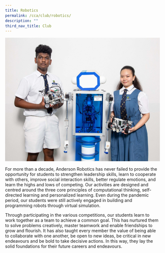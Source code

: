 ```yaml
---
title: Robotics
permalink: /cca/club/robotics/
description: ""
third_nav_title: Club
---
```

![](/images/IMG_0162_Robotices_Edited.jpg)

For more than a decade, Anderson Robotics has never failed to provide the opportunity for students to strengthen leadership skills, learn to cooperate with others, improve social interaction skills, better regulate emotions, and learn the highs and lows of competing. Our activities are designed and centred around the three core principles of computational thinking, self-directed learning and personalized learning. Even during the pandemic period, our students were still actively engaged in building and programming robots through virtual simulation. 

Through participating in the various competitions, our students learn to work together as a team to achieve a common goal. This has nurtured them to solve problems creatively, master teamwork and enable friendships to grow and flourish. It has also taught every member the value of being able to collaborate with one another, be open to new ideas, be critical in new endeavours and be bold to take decisive actions. In this way, they lay the solid foundations for their future careers and endeavours.